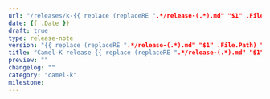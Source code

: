 ```yaml
---
url: "/releases/k-{{ replace (replaceRE ".*/release-(.*).md" "$1" .File.Path) "_" "." }}/"
date: {{ .Date }}
draft: true
type: release-note
version: "{{ replace (replaceRE ".*/release-(.*).md" "$1" .File.Path) "_" "." }}"
title: "Camel-K release {{ replace (replaceRE ".*/release-(.*).md" "$1" .File.Path) "_" "." }}"
preview: ""
changelog: ""
category: "camel-k"
milestone:
---
```

